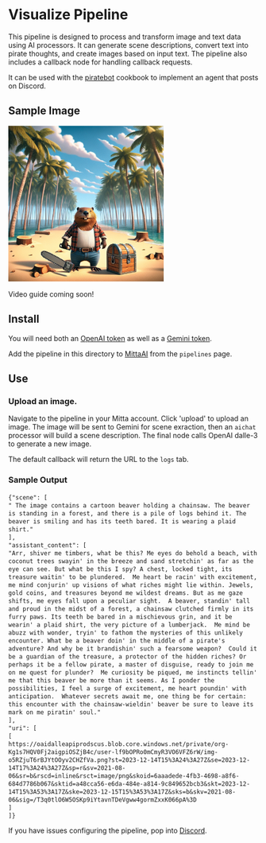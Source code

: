 # Visualize Pipeline
This pipeline is designed to process and transform image and text data using AI processors. It can generate scene descriptions, convert text into pirate thoughts, and create images based on input text. The pipeline also includes a callback node for handling callback requests.

It can be used with the [piratebot](https://github.com/MittaAI/mitta-community/blob/main/cookbooks/piratebot) cookbook to implement an agent that posts on Discord.

## Sample Image
<img src="https://raw.githubusercontent.com/MittaAI/mitta-community/main/cookbooks/visualize/chest.png" width="313">

Video guide coming soon!

## Install
You will need both an [OpenAI token](https://platform.openai.com/api-keys) as well as a [Gemini token](https://makersuite.google.com/app/apikey).

Add the pipeline in this directory to [MittaAI](https://mitta.ai) from the `pipelines` page.

## Use
### Upload an image.
Navigate to the pipeline in your Mitta account. Click 'upload' to upload an image. The image will be sent to Gemini for scene exraction, then an `aichat` processor will build a scene description. The final node calls OpenAI dalle-3 to generate a new image.

The default callback will return the URL to the `logs` tab.

### Sample Output
```
{"scene": [
" The image contains a cartoon beaver holding a chainsaw. The beaver is standing in a forest, and there is a pile of logs behind it. The beaver is smiling and has its teeth bared. It is wearing a plaid shirt."
],
"assistant_content": [
"Arr, shiver me timbers, what be this? Me eyes do behold a beach, with coconut trees swayin' in the breeze and sand stretchin' as far as the eye can see. But what be this I spy? A chest, locked tight, its treasure waitin' to be plundered.  Me heart be racin' with excitement, me mind conjurin' up visions of what riches might lie within. Jewels, gold coins, and treasures beyond me wildest dreams. But as me gaze shifts, me eyes fall upon a peculiar sight.  A beaver, standin' tall and proud in the midst of a forest, a chainsaw clutched firmly in its furry paws. Its teeth be bared in a mischievous grin, and it be wearin' a plaid shirt, the very picture of a lumberjack.  Me mind be abuzz with wonder, tryin' to fathom the mysteries of this unlikely encounter. What be a beaver doin' in the middle of a pirate's adventure? And why be it brandishin' such a fearsome weapon?  Could it be a guardian of the treasure, a protector of the hidden riches? Or perhaps it be a fellow pirate, a master of disguise, ready to join me on me quest for plunder?  Me curiosity be piqued, me instincts tellin' me that this beaver be more than it seems. As I ponder the possibilities, I feel a surge of excitement, me heart poundin' with anticipation.  Whatever secrets await me, one thing be for certain: this encounter with the chainsaw-wieldin' beaver be sure to leave its mark on me piratin' soul."
],
"uri": [
[
https://oaidalleapiprodscus.blob.core.windows.net/private/org-Kg1s7HQV0Fj2aigpiOSZjB4c/user-lf9bOPRo0mCmyR3VO6VFZ6rW/img-o5RZjuT6rBJYtOOyv2CHZfVa.png?st=2023-12-14T15%3A24%3A27Z&se=2023-12-14T17%3A24%3A27Z&sp=r&sv=2021-08-06&sr=b&rscd=inline&rsct=image/png&skoid=6aaadede-4fb3-4698-a8f6-684d7786b067&sktid=a48cca56-e6da-484e-a814-9c849652bcb3&skt=2023-12-14T15%3A53%3A17Z&ske=2023-12-15T15%3A53%3A17Z&sks=b&skv=2021-08-06&sig=/T3q0tlO6W5OSKp9iYtavnTDeVgww4gormZxxK066pA%3D
]
]}
```

If you have issues configuring the pipeline, pop into [Discord](https://discord.com/invite/SxwcVGQ8j9).
